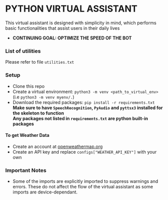 # PYTHON VIRTUAL ASSISTANT

This virtual assistant is designed with simplicity in mind, which performs basic functionalities that assist users in their daily lives

* __CONTINUING GOAL: OPTIMIZE THE SPEED OF THE BOT__
### List of utilities 
Please refer to file `utilities.txt`
### Setup
- Clone this repo
- Create a virtual environment: `python3 -m venv <path_to_virtual_env>` (i.e `python3 -m venv myenv/.`)
- Download the required packages: `pip install -r requirements.txt` <br/>
__Make sure to have `SpeechRecognition`, `PyAudio` and `pyttsx3` installed for the skeleton to function__<br/>
__Any packages not listed in `requirements.txt` are python built-in packages__

#### To get Weather Data
- Create an account at [openweathermap.org](https://openweathermap.org)
- Create an API key and replace `configs["WEATHER_API_KEY"]` with your own

### Important Notes
- Some of the imports are explicitly imported to suppress warnings and errors. These do not affect the flow of the virtual assistant as some imports are device-dependant.
